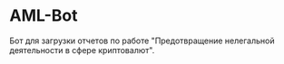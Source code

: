 # AML-Bot

Бот для загрузки отчетов по работе "Предотвращение нелегальной деятельности в сфере криптовалют".
